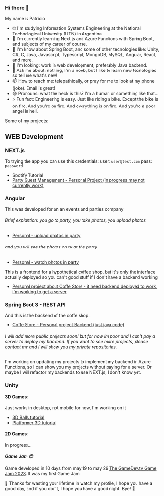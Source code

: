 ### Hi there 👋

My name is Patricio

- 🤓 I'm studying Information Systems Engineering at the National Technological University (UTN) in Argentina.
- 🌱 I'm currently learning Next.js and Azure Functions with Spring Boot, and subjects of my career of course.
- 🤔 I'm know about Spring Boot, and some of other tecnologies like: Unity, C#, C, Java, Javascript, Typescript, MongoDB, MySQL, Angular, React, and more.
- 👯 I'm looking: work in web development, preferably Java backend.
- 💬 Ask me about: nothing, I'm a noob, but I like to learn new tecnologies so tell me what's new!
- 📫 How to reach me: telepathically, or pray for me to look at my phone (joke). Email is great!
- 😄 Pronouns: what the heck is this? I'm a human or something like that...
- ⚡ Fun fact: Engineering is easy. Just like riding a bike. Except the bike is on fire. And you're on fire. And everything is on fire. And you're a poor angel in hell.

Some of my projects:

## WEB Development

### NEXT.js
To trying the app you can use this credentials:
user: `user@test.com`
pass: `password`
- [Spotify Tutorial](https://my-spoty.vercel.app/)
- [Party Guest Management - Personal Project (in progress may not currently work)](https://lukinvitaciones.vercel.app/)

### Angular
This was developed for an an events and parties company
###### Brief explantion: you go to party, you take photos, you upload photos
- [Personal - upload photos in party](https://locounpoconadamas.github.io/lukipix-frontend/)
###### and you will see the photos on tv at the party
- [Personal - watch photos in party](https://locounpoconadamas.github.io/lukipix-tv-frontend/)
  
This is a frontend for a hypothetical coffee shop, but it's only the interface actually deployed so you can't good stuff if I don't have a backend working
- [Personal project about Coffe Store - it need backend deployed to work, i'm working to get a server](https://locounpoconadamas.github.io/barcito-front/)


### Spring Boot 3 - REST API
And this is the backend of the coffe shop.
- [Coffe Store - Personal project Backend (just java code)](https://github.com/LocoUnPocoNadaMas/barcito)
###### I will add more public projects soon! but for now im poor and I can't pay a server to deploy my backend. If you want to see more projects, please contact me and I will show you my private repositories.
 I'm working on updating my projects to implement my backend in Azure Functions, so I can show you my projects without paying for a server. Or maybe I will refactor my backends to use NEXT.js, I don't know yet.


### Unity
#### 3D Games:
Just works in desktop, not mobile for now, I'm working on it
- [3D Balls tutorial](https://locounpoconadamas.github.io/Unity-for-Web-Developers/)
- [Platformer 3D tutorial](https://locounpoconadamas.github.io/3D-Platformer/)
#### 2D Games:
In progress...
##### Game Jam 😍
Game developed in 10 days from may 19 to may 29 [The GameDev.tv Game Jam 2023](https://asesinodspiadado.itch.io/altereality).
It was my first Game Jam

🤗 Thanks for wasting your lifetime in watch my profile, I hope you have a good day, and if you don't, I hope you have a good night. Bye! 👋



